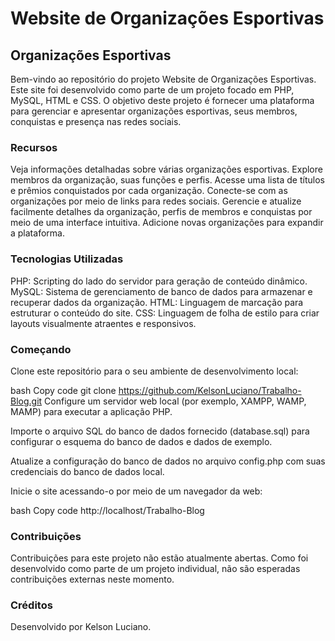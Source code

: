 # Website de Organizações Esportivas
## Organizações Esportivas

Bem-vindo ao repositório do projeto Website de Organizações Esportivas. Este site foi desenvolvido como parte de um projeto focado em PHP, MySQL, HTML e CSS. O objetivo deste projeto é fornecer uma plataforma para gerenciar e apresentar organizações esportivas, seus membros, conquistas e presença nas redes sociais.

### Recursos

Veja informações detalhadas sobre várias organizações esportivas.
Explore membros da organização, suas funções e perfis.
Acesse uma lista de títulos e prêmios conquistados por cada organização.
Conecte-se com as organizações por meio de links para redes sociais.
Gerencie e atualize facilmente detalhes da organização, perfis de membros e conquistas por meio de uma interface intuitiva.
Adicione novas organizações para expandir a plataforma.

### Tecnologias Utilizadas
PHP: Scripting do lado do servidor para geração de conteúdo dinâmico.
MySQL: Sistema de gerenciamento de banco de dados para armazenar e recuperar dados da organização.
HTML: Linguagem de marcação para estruturar o conteúdo do site.
CSS: Linguagem de folha de estilo para criar layouts visualmente atraentes e responsivos.

### Começando

Clone este repositório para o seu ambiente de desenvolvimento local:

bash
Copy code
git clone https://github.com/KelsonLuciano/Trabalho-Blog.git
Configure um servidor web local (por exemplo, XAMPP, WAMP, MAMP) para executar a aplicação PHP.

Importe o arquivo SQL do banco de dados fornecido (database.sql) para configurar o esquema do banco de dados e dados de exemplo.

Atualize a configuração do banco de dados no arquivo config.php com suas credenciais do banco de dados local.

Inicie o site acessando-o por meio de um navegador da web:

bash
Copy code
http://localhost/Trabalho-Blog

### Contribuições

Contribuições para este projeto não estão atualmente abertas. Como foi desenvolvido como parte de um projeto individual, não são esperadas contribuições externas neste momento.

### Créditos

Desenvolvido por Kelson Luciano.
